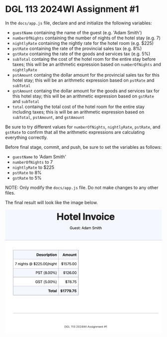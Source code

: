 # DGL 113 2024WI Assignment #1

In the `docs/app.js` file, declare and and initialize the following variables:

- `guestName` containing the name of the guest (e.g. 'Adam Smith')
- `numberOfNights` containing the number of nights of the hotel stay (e.g. 7)
- `nightlyRate` containing the nightly rate for the hotel room (e.g. $225)
- `pstRate` containing the rate of the provincial sales tax (e.g. 8%)
- `gstRate` containing the rate of the goods and services tax (e.g. 5%)
- `subTotal` containg the cost of the hotel room for the entire stay before taxes;
  this will be an arithmetic expression based on `numberOfNights` and `nightlyRate`
- `pstAmount` containg the dollar amount for the provincial sales tax for this
  hotel stay; this will be an arithmetic expression based on `pstRate` and `subTotal`
- `gstAmount` containg the dollar amount for the goods and services tax for this
  hotel stay; this will be an arithmetic expression based on `gstRate` and `subTotal`
- `total` containg the total cost of the hotel room for the entire stay including taxes;
  this is will be an arithmetic expression based on `subTotal`, `pstAmount`, and `gstAmount`

Be sure to try different values for `numberOfNights`, `nightlyRate`, `pstRate`, and `gstRate`
to confirm that all the arithmetic expressions are calculating everything correctly.

Before final stage, commit, and push, be sure to set the variables as follows:

- `guestName` to 'Adam Smith'
- `numberOfNights` to 7
- `nightlyRate` to $225
- `pstRate` to 8%
- `gstRate` to 5%

NOTE: Only modify the `docs/app.js` file. Do not make changes to any other files.

The final result will look like the image below.

![screenshot](screenshot.png)
